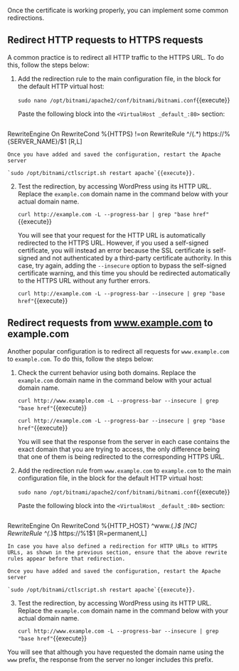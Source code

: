 Once the certificate is working properly, you can implement some common redirections.

## Redirect HTTP requests to HTTPS requests

A common practice is to redirect all HTTP traffic to the HTTPS URL. To do this, follow the steps below:

1. Add the redirection rule to the main configuration file, in the block for the default HTTP virtual host:

    `sudo nano /opt/bitnami/apache2/conf/bitnami/bitnami.conf`{{execute}}

    Paste the following block into the `<VirtualHost _default_:80>` section:

    <pre class="file" data-target="clipboard">
RewriteEngine On
RewriteCond %{HTTPS} !=on
RewriteRule ^/(.*) https://%{SERVER_NAME}/$1 [R,L]
    </pre>

    Once you have added and saved the configuration, restart the Apache server

    `sudo /opt/bitnami/ctlscript.sh restart apache`{{execute}}.

2. Test the redirection, by accessing WordPress using its HTTP URL. Replace the `example.com` domain name in the command below with your actual domain name.

    `curl http://example.com -L --progress-bar | grep "base href"`{{execute}}

    You will see that your request for the HTTP URL is automatically redirected to the HTTPS URL. However, if you used a self-signed certificate, you will instead an error because the SSL certificate is self-signed and not authenticated by a third-party certificate authority. In this case, try again, adding the `--insecure` option to bypass the self-signed certificate warning, and this time you should be redirected automatically to the HTTPS URL without any further errors.

    `curl http://example.com -L --progress-bar --insecure | grep "base href"`{{execute}}

## Redirect requests from www.example.com to example.com

Another popular configuration is to redirect all requests for `www.example.com` to `example.com`. To do this, follow the steps below:

1. Check the current behavior using both domains. Replace the `example.com` domain name in the command below with your actual domain name.

    `curl http://www.example.com -L --progress-bar --insecure | grep "base href"`{{execute}}

    `curl http://example.com -L --progress-bar --insecure | grep "base href"`{{execute}}

    You will see that the response from the server in each case contains the exact domain that you are trying to access, the only difference being that one of them is being redirected to the corresponding HTTPS URL.

2. Add the redirection rule from `www.example.com` to `example.com` to the main configuration file, in the block for the default HTTP virtual host:

    `sudo nano /opt/bitnami/apache2/conf/bitnami/bitnami.conf`{{execute}}

    Paste the following block into the `<VirtualHost _default_:80>` section:

    <pre class="file" data-target="clipboard">
RewriteEngine On
RewriteCond %{HTTP_HOST} ^www\.(.*)$ [NC]
RewriteRule ^(.*)$ https://%1$1 [R=permanent,L]
    </pre>

    In case you have also defined a redirection for HTTP URLs to HTTPS URLs, as shown in the previous section, ensure that the above rewrite rules appear before that redirection.

    Once you have added and saved the configuration, restart the Apache server

    `sudo /opt/bitnami/ctlscript.sh restart apache`{{execute}}.

3. Test the redirection, by accessing WordPress using its HTTP URL. Replace the `example.com` domain name in the command below with your actual domain name.

    `curl http://www.example.com -L --progress-bar --insecure | grep "base href"`{{execute}}

  You will see that although you have requested the domain name using the `www` prefix, the response from the server no longer includes this prefix.